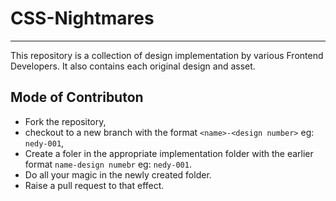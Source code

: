 # CSS-Nightmares

----

This repository is a collection of design implementation by various Frontend Developers. It also contains each original design and asset.

## Mode of Contributon

* Fork the repository,
* checkout to a new branch with the format `<name>-<design number>` eg: `nedy-001`,
* Create a foler in the appropriate implementation folder with the earlier format `name-design numebr` eg: `nedy-001`.
* Do all your magic in the newly created folder.
* Raise a pull request to that effect.
  
